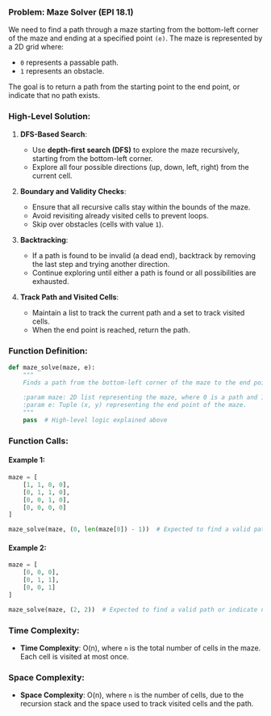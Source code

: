 ### Problem: Maze Solver (EPI 18.1)

We need to find a path through a maze starting from the bottom-left corner of the maze and ending at a specified point `(e)`. The maze is represented by a 2D grid where:
- `0` represents a passable path.
- `1` represents an obstacle.

The goal is to return a path from the starting point to the end point, or indicate that no path exists.

### High-Level Solution:

1. **DFS-Based Search**:
   - Use **depth-first search (DFS)** to explore the maze recursively, starting from the bottom-left corner.
   - Explore all four possible directions (up, down, left, right) from the current cell.

2. **Boundary and Validity Checks**:
   - Ensure that all recursive calls stay within the bounds of the maze.
   - Avoid revisiting already visited cells to prevent loops.
   - Skip over obstacles (cells with value `1`).

3. **Backtracking**:
   - If a path is found to be invalid (a dead end), backtrack by removing the last step and trying another direction.
   - Continue exploring until either a path is found or all possibilities are exhausted.

4. **Track Path and Visited Cells**:
   - Maintain a list to track the current path and a set to track visited cells.
   - When the end point is reached, return the path.

### Function Definition:

```python
def maze_solve(maze, e):
    """
    Finds a path from the bottom-left corner of the maze to the end point (e).
    
    :param maze: 2D list representing the maze, where 0 is a path and 1 is an obstacle.
    :param e: Tuple (x, y) representing the end point of the maze.
    """
    pass  # High-level logic explained above
```

### Function Calls:

#### Example 1:
```python
maze = [ 
    [1, 1, 0, 0],
    [0, 1, 1, 0],
    [0, 0, 1, 0],
    [0, 0, 0, 0]
]

maze_solve(maze, (0, len(maze[0]) - 1))  # Expected to find a valid path or indicate no path exists.
```

#### Example 2:
```python
maze = [
    [0, 0, 0],
    [0, 1, 1],
    [0, 0, 1]
]

maze_solve(maze, (2, 2))  # Expected to find a valid path or indicate no path exists.
```

### Time Complexity:
- **Time Complexity**: O(n), where `n` is the total number of cells in the maze. Each cell is visited at most once.

### Space Complexity:
- **Space Complexity**: O(n), where `n` is the number of cells, due to the recursion stack and the space used to track visited cells and the path.
